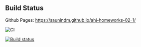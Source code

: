 ## Build Status

Github Pages: https://saunindm.github.io/ahj-homeworks-02-1/

![CI](https://github.com/saunindm/ahj-homeworks-02-1/actions/workflows/web.yml/badge.svg)

[![Build status](https://ci.appveyor.com/api/projects/status/pvmf6gpuagqed2hk?svg=true)](https://ci.appveyor.com/project/saunindm/ahj-homeworks-02-1)